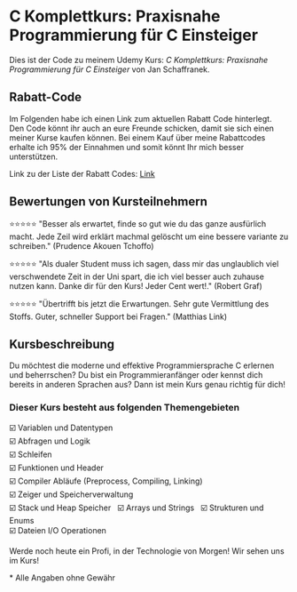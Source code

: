 # C Komplettkurs: Praxisnahe Programmierung für C Einsteiger

Dies ist der Code zu meinem Udemy Kurs:
*C Komplettkurs: Praxisnahe Programmierung für C Einsteiger* von Jan Schaffranek.

## Rabatt-Code

Im Folgenden habe ich einen Link zum aktuellen Rabatt Code hinterlegt. Den Code könnt ihr auch an eure Freunde schicken, damit sie sich einen meiner Kurse kaufen können. Bei einem Kauf über meine Rabattcodes erhalte ich 95% der Einnahmen und somit könnt Ihr mich besser unterstützen.

Link zu der Liste der Rabatt Codes: [Link](https://github.com/franneck94/YoutubeVideos/blob/master/README.md)

## Bewertungen von Kursteilnehmern

⭐⭐⭐⭐⭐ "Besser als erwartet, finde so gut wie du das ganze ausfürlich macht. Jede Zeil wird erklärt machmal gelöscht um eine bessere variante zu schreiben." (Prudence Akouen Tchoffo)

⭐⭐⭐⭐⭐ "Als dualer Student muss ich sagen, dass mir das unglaublich viel verschwendete Zeit in der Uni spart, die ich viel besser auch zuhause nutzen kann. Danke dir für den Kurs! Jeder Cent wert!." (Robert Graf)

⭐⭐⭐⭐⭐ "Übertrifft bis jetzt die Erwartungen. Sehr gute Vermittlung des Stoffs. Guter, schneller Support bei Fragen." (Matthias Link)

## Kursbeschreibung

Du möchtest die moderne und effektive Programmiersprache C erlernen und beherrschen? Du bist ein Programmieranfänger oder kennst dich bereits in anderen Sprachen aus?
Dann ist mein Kurs genau richtig für dich!

### Dieser Kurs besteht aus folgenden Themengebieten

☑️ Variablen und Datentypen  
☑️ Abfragen und Logik  
☑️ Schleifen  
☑️ Funktionen und Header  
☑️ Compiler Abläufe (Preprocess, Compiling, Linking)  
☑️ Zeiger und Speicherverwaltung  
☑️ Stack und Heap Speicher  
☑️ Arrays und Strings  
☑️ Strukturen und Enums  
☑️ Dateien I/O Operationen

Werde noch heute ein Profi, in der Technologie von Morgen!
Wir sehen uns im Kurs!

\* Alle Angaben ohne Gewähr
